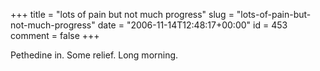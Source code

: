 +++
title = "lots of pain but not much progress"
slug = "lots-of-pain-but-not-much-progress"
date = "2006-11-14T12:48:17+00:00"
id = 453
comment = false
+++

Pethedine in. Some relief. Long morning. 

 
